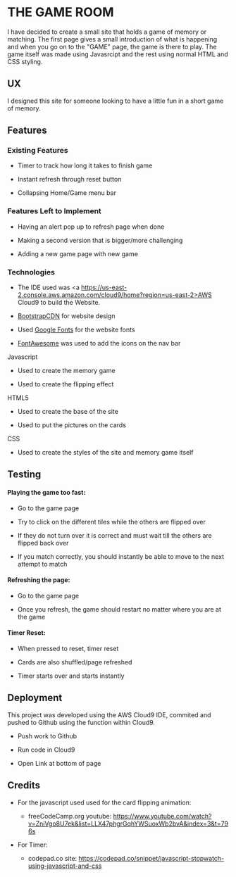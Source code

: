 # THE GAME ROOM

I have decided to create a small site that holds a game of memory or matching. The first page gives a small introduction of what is happening and when you go on to the "GAME" page, the game is there to play. The game itself was made using Javasrcipt and the rest using normal HTML and CSS styling.

## UX

I designed this site for someone looking to have a little fun in a short game of memory.

## Features

### Existing Features

- Timer to track how long it takes to finish game

- Instant refresh through reset button

- Collapsing Home/Game menu bar

### Features Left to Implement

- Having an alert pop up to refresh page when done

- Making a second version that is bigger/more challenging

- Adding a new game page with new game

### Technologies

- The IDE used was <a https://us-east-2.console.aws.amazon.com/cloud9/home?region=us-east-2>AWS Cloud9</a> to build the Website.

- <a href=https://www.bootstrapcdn.com/>BootstrapCDN</a> for website design

- Used <a href=https://fonts.google.com/>Google Fonts</a> for the website fonts

- <a href=https://fontawesome.com/>FontAwesome</a> was used to add the icons on the nav bar

Javascript

- Used to create the memory game

- Used to create the flipping effect

HTML5

- Used to create the base of the site

- Used to put the pictures on the cards

CSS

- Used to create the styles of the site and memory game itself

## Testing

#### Playing the game too fast:

- Go to the game page

- Try to click on the different tiles while the others are flipped over

- If they do not turn over it is correct and must wait till the others are flipped back over

- If you match correctly, you should instantly be able to move to the next attempt to match

#### Refreshing the page:

- Go to the game page

- Once you refresh, the game should restart no matter where you are at the game

#### Timer Reset:

- When pressed to reset, timer reset

- Cards are also shuffled/page refreshed

- Timer starts over and starts instantly

## Deployment

This project was developed using the AWS Cloud9 IDE, commited and pushed to Github using the function within Cloud9.

- Push work to Github

- Run code in Cloud9

- Open Link at bottom of page

## Credits

- For the javascript used used for the card flipping animation:
    
    - freeCodeCamp.org youtube: https://www.youtube.com/watch?v=ZniVgo8U7ek&list=LLX47phgrGqhYWSuoxWb2bvA&index=3&t=796s

- For Timer:
    
    - codepad.co site: https://codepad.co/snippet/javascript-stopwatch-using-javascript-and-css